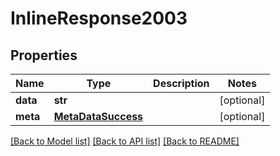 # InlineResponse2003

## Properties
Name | Type | Description | Notes
------------ | ------------- | ------------- | -------------
**data** | **str** |  | [optional] 
**meta** | [**MetaDataSuccess**](MetaDataSuccess.md) |  | [optional] 

[[Back to Model list]](../README.md#documentation-for-models) [[Back to API list]](../README.md#documentation-for-api-endpoints) [[Back to README]](../README.md)


